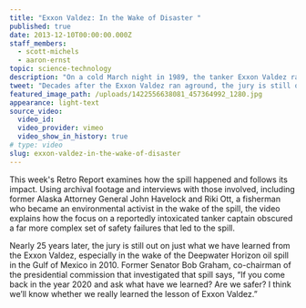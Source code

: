 ```yaml
---
title: "Exxon Valdez: In the Wake of Disaster "
published: true
date: 2013-12-10T00:00:00.000Z
staff_members:
  - scott-michels
  - aaron-ernst
topic: science-technology
description: "On a cold March night in 1989, the tanker Exxon Valdez ran aground off the coast of Southern Alaska, spilling 11 million gallons of crude oil into the waters of Prince William Sound and creating one of the worst oil spills in American history. "
tweet: "Decades after the Exxon Valdez ran aground, the jury is still out on just what we have learned: "
featured_image_path: /uploads/1422556638081_457364992_1280.jpg
appearance: light-text
source_video:
  video_id:
  video_provider: vimeo
  video_show_in_history: true
# type: video
slug: exxon-valdez-in-the-wake-of-disaster
---
```


This week's Retro Report examines how the spill happened and follows its impact. Using archival footage and interviews with those involved, including former Alaska Attorney General John Havelock and Riki Ott, a fisherman who became an environmental activist in the wake of the spill, the video explains how the focus on a reportedly intoxicated tanker captain obscured a far more complex set of safety failures that led to the spill.

Nearly 25 years later, the jury is still out on just what we have learned from the Exxon Valdez, especially in the wake of the Deepwater Horizon oil spill in the Gulf of Mexico in 2010. Former Senator Bob Graham, co-chairman of the presidential commission that investigated that spill says, “If you come back in the year 2020 and ask what have we learned? Are we safer? I think we’ll know whether we really learned the lesson of Exxon Valdez.”

